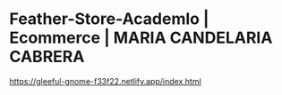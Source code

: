 # Feather-Store-Academlo | Ecommerce | MARIA CANDELARIA CABRERA

https://gleeful-gnome-f33f22.netlify.app/index.html
